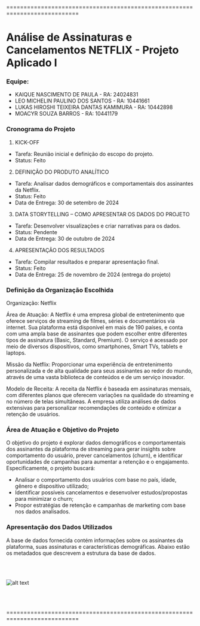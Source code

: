 ===========================================================================
# Análise de Assinaturas e Cancelamentos NETFLIX - Projeto Aplicado I

### Equipe: 
* KAIQUE NASCIMENTO DE PAULA - RA: 24024831
* LEO MICHELIN PAULINO DOS SANTOS - RA: 10441661
* LUKAS HIROSHI TEIXEIRA DANTAS KAMIMURA - RA: 10442898
* MOACYR SOUZA BARROS - RA: 10441179

### Cronograma do Projeto
1. KICK-OFF
* Tarefa: Reunião inicial e definição do escopo do projeto.
* Status: Feito
2. DEFINIÇÃO DO PRODUTO ANALÍTICO
* Tarefa: Analisar dados demográficos e comportamentais dos assinantes da Netflix.
* Status: Feito
* Data de Entrega: 30 de setembro de 2024
3. DATA STORYTELLING – COMO APRESENTAR OS DADOS DO PROJETO
* Tarefa: Desenvolver visualizações e criar narrativas para os dados.
* Status: Pendente
* Data de Entrega: 30 de outubro de 2024
4. APRESENTAÇÃO DOS RESULTADOS
* Tarefa: Compilar resultados e preparar apresentação final.
* Status: Feito
* Data de Entrega: 25 de novembro de 2024 (entrega do projeto)

### Definição da Organização Escolhida
Organização: Netflix

Área de Atuação: A Netflix é uma empresa global de entretenimento que oferece serviços de streaming de filmes, séries e documentários via internet. Sua plataforma está disponível em mais de 190 países, e conta com uma ampla base de assinantes que podem escolher entre diferentes tipos de assinatura (Basic, Standard, Premium). O serviço é acessado por meio de diversos dispositivos, como smartphones, Smart TVs, tablets e laptops.

Missão da Netflix: Proporcionar uma experiência de entretenimento personalizada e de alta qualidade para seus assinantes ao redor do mundo, através de uma vasta biblioteca de conteúdos e de um serviço inovador.

Modelo de Receita: A receita da Netflix é baseada em assinaturas mensais, com diferentes planos que oferecem variações na qualidade do streaming e no número de telas simultâneas. A empresa utiliza análises de dados extensivas para personalizar recomendações de conteúdo e otimizar a retenção de usuários.

### Área de Atuação e Objetivo do Projeto
O objetivo do projeto é explorar dados demográficos e comportamentais dos assinantes da plataforma de streaming para gerar insights sobre comportamento do usuário, prever cancelamentos (churn), e identificar oportunidades de campanhas para aumentar a retenção e o engajamento.
Especificamente, o projeto buscará: 
* Analisar o comportamento dos usuários com base no país, idade, gênero e dispositivo utilizado; 
* Identificar possíveis cancelamentos e desenvolver estudos/propostas para minimizar o churn; 
* Propor estratégias de retenção e campanhas de marketing com base nos dados analisados.

### Apresentação dos Dados Utilizados
A base de dados fornecida contém informações sobre os assinantes da plataforma, suas assinaturas e características demográficas. Abaixo estão os metadados que descrevem a estrutura da base de dados.

<br/><br/>

![alt text](https://github.com/shahriar-rahman/Exploratory-Analysis-of-Netflix-Userbase/blob/main/img/netflix%20(3_Cropped).jpg)

<br/><br/>

===========================================================================
